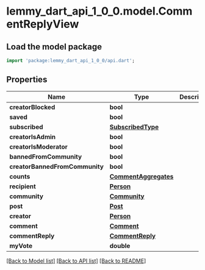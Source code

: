 # lemmy_dart_api_1_0_0.model.CommentReplyView

## Load the model package
```dart
import 'package:lemmy_dart_api_1_0_0/api.dart';
```

## Properties
Name | Type | Description | Notes
------------ | ------------- | ------------- | -------------
**creatorBlocked** | **bool** |  | 
**saved** | **bool** |  | 
**subscribed** | [**SubscribedType**](SubscribedType.md) |  | 
**creatorIsAdmin** | **bool** |  | 
**creatorIsModerator** | **bool** |  | 
**bannedFromCommunity** | **bool** |  | 
**creatorBannedFromCommunity** | **bool** |  | 
**counts** | [**CommentAggregates**](CommentAggregates.md) |  | 
**recipient** | [**Person**](Person.md) |  | 
**community** | [**Community**](Community.md) |  | 
**post** | [**Post**](Post.md) |  | 
**creator** | [**Person**](Person.md) |  | 
**comment** | [**Comment**](Comment.md) |  | 
**commentReply** | [**CommentReply**](CommentReply.md) |  | 
**myVote** | **double** |  | [optional] 

[[Back to Model list]](../README.md#documentation-for-models) [[Back to API list]](../README.md#documentation-for-api-endpoints) [[Back to README]](../README.md)


